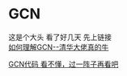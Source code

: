 # GCN
这是个大头 看了好几天 先上链接    
[如何理解GCN--清华大佬真的牛](https://www.zhihu.com/question/54504471/answer/332657604)

[GCN代码 看不懂，过一阵子再看吧](https://blog.csdn.net/qq_38234785/article/details/107984924?ops_request_misc=%257B%2522request%255Fid%2522%253A%2522166462325216782417016178%2522%252C%2522scm%2522%253A%252220140713.130102334.pc%255Fall.%2522%257D&request_id=166462325216782417016178&biz_id=0&utm_medium=distribute.pc_search_result.none-task-blog-2~all~first_rank_ecpm_v1~hot_rank-2-107984924-null-null.142^v51^control,201^v3^control_1&utm_term=GCN&spm=1018.2226.3001.4187)